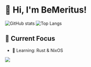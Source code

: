 <!-- GitHub Profile README -->

# 👋 Hi, I'm BeMeritus!
![GitHub stats](https://github-readme-stats.vercel.app/api?username=bemeritus&count_private=true&show_icons=true&line_height=40&theme=gruvbox)
![Top Langs](https://github-readme-stats.vercel.app/api/top-langs/?username=bemeritus&langs_count=5&hide=html,cmake&theme=gruvbox)

## 🚀 Current Focus
- 🌱 Learning: Rust & NixOS 


![](https://komarev.com/ghpvc/?username=bemeritus)
